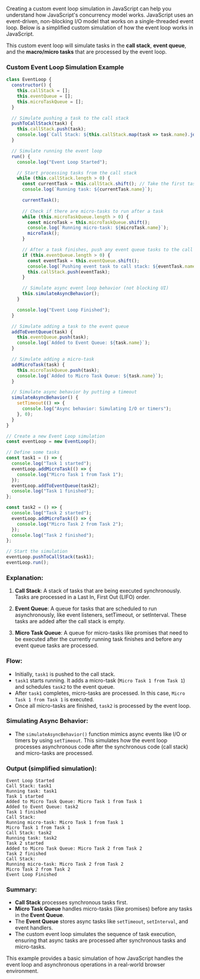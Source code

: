 Creating a custom event loop simulation in JavaScript can help you understand how JavaScript's concurrency model works. JavaScript uses an event-driven, non-blocking I/O model that works on a single-threaded event loop. Below is a simplified custom simulation of how the event loop works in JavaScript.

This custom event loop will simulate tasks in the **call stack**, **event queue**, and the **macro/micro tasks** that are processed by the event loop.

### Custom Event Loop Simulation Example

```javascript
class EventLoop {
  constructor() {
    this.callStack = [];
    this.eventQueue = [];
    this.microTaskQueue = [];
  }

  // Simulate pushing a task to the call stack
  pushToCallStack(task) {
    this.callStack.push(task);
    console.log(`Call Stack: ${this.callStack.map(task => task.name).join(', ')}`);
  }

  // Simulate running the event loop
  run() {
    console.log("Event Loop Started");

    // Start processing tasks from the call stack
    while (this.callStack.length > 0) {
      const currentTask = this.callStack.shift(); // Take the first task from the call stack
      console.log(`Running task: ${currentTask.name}`);

      currentTask();
      
      // Check if there are micro-tasks to run after a task
      while (this.microTaskQueue.length > 0) {
        const microTask = this.microTaskQueue.shift();
        console.log(`Running micro-task: ${microTask.name}`);
        microTask();
      }

      // After a task finishes, push any event queue tasks to the call stack
      if (this.eventQueue.length > 0) {
        const eventTask = this.eventQueue.shift();
        console.log(`Pushing event task to call stack: ${eventTask.name}`);
        this.callStack.push(eventTask);
      }

      // Simulate async event loop behavior (not blocking UI)
      this.simulateAsyncBehavior();
    }

    console.log("Event Loop Finished");
  }

  // Simulate adding a task to the event queue
  addToEventQueue(task) {
    this.eventQueue.push(task);
    console.log(`Added to Event Queue: ${task.name}`);
  }

  // Simulate adding a micro-task
  addMicroTask(task) {
    this.microTaskQueue.push(task);
    console.log(`Added to Micro Task Queue: ${task.name}`);
  }

  // Simulate async behavior by putting a timeout
  simulateAsyncBehavior() {
    setTimeout(() => {
      console.log("Async behavior: Simulating I/O or timers");
    }, 0);
  }
}

// Create a new Event Loop simulation
const eventLoop = new EventLoop();

// Define some tasks
const task1 = () => {
  console.log("Task 1 started");
  eventLoop.addMicroTask(() => {
    console.log("Micro Task 1 from Task 1");
  });
  eventLoop.addToEventQueue(task2);
  console.log("Task 1 finished");
};

const task2 = () => {
  console.log("Task 2 started");
  eventLoop.addMicroTask(() => {
    console.log("Micro Task 2 from Task 2");
  });
  console.log("Task 2 finished");
};

// Start the simulation
eventLoop.pushToCallStack(task1);
eventLoop.run();
```

### Explanation:

1. **Call Stack**: A stack of tasks that are being executed synchronously. Tasks are processed in a Last In, First Out (LIFO) order.
   
2. **Event Queue**: A queue for tasks that are scheduled to run asynchronously, like event listeners, setTimeout, or setInterval. These tasks are added after the call stack is empty.
   
3. **Micro Task Queue**: A queue for micro-tasks like promises that need to be executed after the currently running task finishes and before any event queue tasks are processed.

### Flow:
- Initially, `task1` is pushed to the call stack.
- `task1` starts running. It adds a micro-task (`Micro Task 1 from Task 1`) and schedules `task2` to the event queue.
- After `task1` completes, micro-tasks are processed. In this case, `Micro Task 1 from Task 1` is executed.
- Once all micro-tasks are finished, `task2` is processed by the event loop.

### Simulating Async Behavior:
- The `simulateAsyncBehavior()` function mimics async events like I/O or timers by using `setTimeout`. This simulates how the event loop processes asynchronous code after the synchronous code (call stack) and micro-tasks are processed.

### Output (simplified simulation):

```text
Event Loop Started
Call Stack: task1
Running task: task1
Task 1 started
Added to Micro Task Queue: Micro Task 1 from Task 1
Added to Event Queue: task2
Task 1 finished
Call Stack: 
Running micro-task: Micro Task 1 from Task 1
Micro Task 1 from Task 1
Call Stack: task2
Running task: task2
Task 2 started
Added to Micro Task Queue: Micro Task 2 from Task 2
Task 2 finished
Call Stack: 
Running micro-task: Micro Task 2 from Task 2
Micro Task 2 from Task 2
Event Loop Finished
```

### Summary:
- **Call Stack** processes synchronous tasks first.
- **Micro Task Queue** handles micro-tasks (like promises) before any tasks in the **Event Queue**.
- The **Event Queue** stores async tasks like `setTimeout`, `setInterval`, and event handlers.
- The custom event loop simulates the sequence of task execution, ensuring that async tasks are processed after synchronous tasks and micro-tasks.

This example provides a basic simulation of how JavaScript handles the event loop and asynchronous operations in a real-world browser environment.